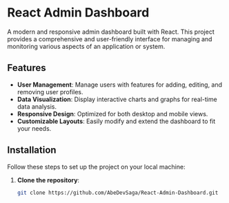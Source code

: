 # React Admin Dashboard

A modern and responsive admin dashboard built with React. This project provides a comprehensive and user-friendly interface for managing and monitoring various aspects of an application or system.

## Features

- **User Management**: Manage users with features for adding, editing, and removing user profiles.
- **Data Visualization**: Display interactive charts and graphs for real-time data analysis.
- **Responsive Design**: Optimized for both desktop and mobile views.
- **Customizable Layouts**: Easily modify and extend the dashboard to fit your needs.

## Installation

Follow these steps to set up the project on your local machine:

1. **Clone the repository**:
   ```bash
   git clone https://github.com/AbeDevSaga/React-Admin-Dashboard.git
